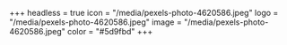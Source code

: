 +++
headless = true
icon = "/media/pexels-photo-4620586.jpeg"
logo = "/media/pexels-photo-4620586.jpeg"
image = "/media/pexels-photo-4620586.jpeg"
color = "#5d9fbd"
+++
